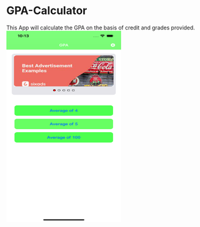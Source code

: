 # GPA-Calculator
This App will calculate the GPA on the basis of credit and grades provided.
<img src = "https://github.com/mksmanish/GPA-Calculator/blob/main/Sreenshot/Simulator%20Screen%20Shot%20-%20iPhone%2012%20Pro%20Max%20-%202021-08-22%20at%2010.13.35.png" width="300" height="500" >
